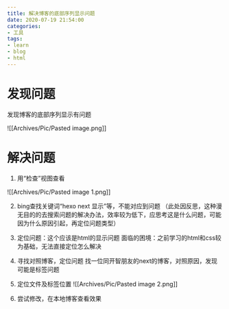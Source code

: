 ```yaml
---
title: 解决博客的底部序列显示问题
date: 2020-07-19 21:54:00
categories:
- 工具
tags:
- learn
- blog
- html
---
```


# 发现问题
发现博客的底部序列显示有问题

![[Archives/Pic/Pasted image.png]]

# 解决问题
1. 用“检查”视图查看

![[Archives/Pic/Pasted image 1.png]]

2. bing查找关键词“hexo next 显示”等，不能对应到问题
（此处因反思，这种漫无目的的去搜索问题的解决办法，效率较为低下，应思考这是什么问题，可能因为什么原因引起，再定位问题类型）

3. 定位问题：这个应该是html的显示问题
面临的困境：之前学习的html和css较为基础，无法直接定位怎么解决

4. 寻找对照博客，定位问题
找一位同开智朋友的next的博客，对照原因，发现可能是标签问题

5. 定位文件及标签位置
![[Archives/Pic/Pasted image 2.png]]

6. 尝试修改，在本地博客查看效果
